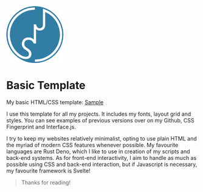 <img src="https://raw.githubusercontent.com/OliverBrotchie/CSS-Fingerprint-Study/main/files/favicon/android-chrome-512x512.png" title="CSS Fingerprint Icon" width="150" height="150" />

# Basic Template

My basic HTML/CSS template: [Sample](https://oliverbrotchie.github.io/basic-template)

I use this template for all my projects. It includes my fonts, layout grid and styles. You can see examples of previous versions over on my Github, CSS Fingerprint and Interface.js.

I try to keep my websites relatively minimalist, opting to use plain HTML and the myriad of modern CSS features whenever possible. My favourite languages are Rust Deno, which I like to use in creation of my scripts and back-end systems. As for front-end interactivity, I aim to handle as much as possible using CSS and back-end interaction, but if Javascript is necessary, my favourite framework is Svelte!

> Thanks for reading!
